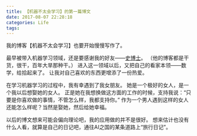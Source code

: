 ```yaml
---
title: 【机器不太会学习】的第一篇博文
date: 2017-08-07 22:28:18
categories: Life
tags:
---
```


我的博客【机器不太会学习】也要开始慢慢写作了。

<!-- more -->

最早被带入机器学习领域，还是要感谢我的好友——[史博士](http://txshi-mt.com)。
（他的博客都是干货，很干，百年大旱那种干。）
进入这一领域以后，又把自己的看家本领——数学，给拾起来了。
让我对自己喜欢的东西更增添了一份热爱。

在学习机器学习的过程中，我有幸遇到了我女朋友。
她是一个极好的女人，是一个我以后想娶她的女人。
正是她在我想换做这方面的工作的时候，支持我说：“只要是你喜欢做的事情，不管怎么样，我都支持你。”
作为一个男人遇到这样的女人还能怎么样呢？当然是娶她，然后给她幸福。

以后的博文想来可能会偏向理论吧，我的应用做的并不是很好。
想来估计也没有什么人看，就算是自己的日记吧，通往AI之国的某条道路上“旅行日记”。
